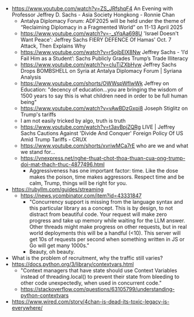 - https://www.youtube.com/watch?v=ZS_JRfshqF4 An Evening with Professor Jeffrey D. Sachs - Asia Society Hongkong - Ronnie Chan
	- Antalya Diplomacy Forum: ADF2025 will be held under the theme of “Reclaiming Diplomacy in a Fragmented World” on 11-13 April 2025
	- https://www.youtube.com/watch?v=-_sYqAa698U 'Israel Doesn't Want Peace': Jeffrey Sachs FIERY DEFENCE Of Hamas' Oct. 7 Attack, Then Explains Why
	- https://www.youtube.com/watch?v=r5ojbEIX8Nw Jeffrey Sachs - 'I’d Fail Him as a Student’: Sachs Publicly Grades Trump’s Trade Illiteracy
	- https://www.youtube.com/watch?v=cIuTiZXbHyw Jeffrey Sachs Drops BOMBSHELL on Syria at Antalya Diplomacy Forum | Syriana Analysis
	- https://www.youtube.com/shorts/OWWspWfIwWk Jeffrey on Education: "decency of education...you are bringing the wisdom of 1500 years to say this is what children need in order to be full human being"
	- https://www.youtube.com/watch?v=vAwBDzGxpi8 Joseph Stiglitz on Trump's tariffs
	- I am not easily tricked by algo, truth is truth
	- https://www.youtube.com/watch?v=t3avBpjZQRg LIVE | Jeffrey Sachs Cautions Against 'Divide And Conquer' Foreign Policy Of US Amid Trump Tariffs - CRUX
	- https://www.youtube.com/shorts/xvriwMCa7rE who are we and what we stand for...
	- https://vnexpress.net/nghe-thuat-chot-thoa-thuan-cua-ong-trump-doi-mat-thach-thuc-4877496.html
		- Aggressiveness has one important factor: time. Like the dose makes the poison, time makes aggressors. Respect time and be calm, Trump, things will be right for you.
- https://rubyllm.com/guides/streaming
	- https://news.ycombinator.com/item?id=43331847
		- "Concurrency support is missing from the language syntax and this particular library as a concept. This is by design, to not distract from beautiful code. Your request will make zero progress and take up memory while waiting for the LLM answer. Other threads might make progress on other requests, but in real world deployments this will be a handful (<10). This server will get 10s of requests per second when something written in JS or Go will get many 1000s."
		- Beauty, oh beauty.
- What is the problem of recruitment, why the traffic still varies?
- https://docs.python.org/3/library/contextvars.html
	- "Context managers that have state should use Context Variables instead of threading.local() to prevent their state from bleeding to other code unexpectedly, when used in concurrent code."
	- https://stackoverflow.com/questions/63105799/understanding-python-contextvars
- https://www.wired.com/story/4chan-is-dead-its-toxic-legacy-is-everywhere/